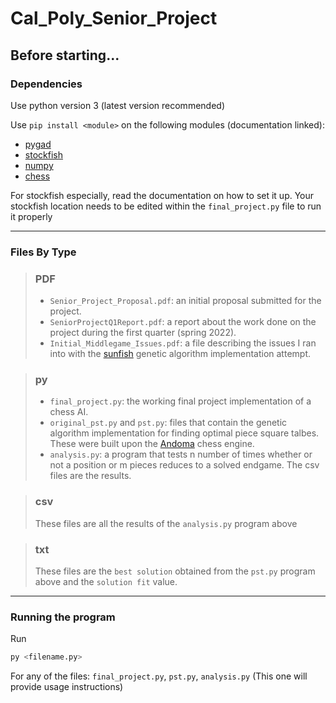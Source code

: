 # Cal_Poly_Senior_Project

## Before starting...

### Dependencies

Use python version 3 (latest version recommended)

Use `pip install <module>` on the following modules (documentation linked):
- [pygad](https://pypi.org/project/pygad/)
- [stockfish](https://pypi.org/project/stockfish/)
- [numpy](https://numpy.org/install/)
- [chess](https://python-chess.readthedocs.io/en/latest/)

For stockfish especially, read the documentation on how to set it up. 
Your stockfish location needs to be edited within the `final_project.py` file to run it properly

---

### Files By Type

  > ### PDF
  > - `Senior_Project_Proposal.pdf`: an initial proposal submitted for the project.
  > - `SeniorProjectQ1Report.pdf`: a report about the work done on the project during the first quarter (spring 2022).
  > - `Initial_Middlegame_Issues.pdf`: a file describing the issues I ran into with the [sunfish](https://github.com/thomasahle/sunfish) genetic algorithm implementation attempt.  

   > ### py
   > - `final_project.py`: the working final project implementation of a chess AI.
   > - `original_pst.py` and `pst.py`: files that contain the genetic algorithm implementation for finding optimal piece square talbes. These were built upon the [Andoma](https://github.com/healeycodes/andoma) chess engine.
   > - `analysis.py`: a program that tests n number of times whether or not a position or m pieces reduces to a solved endgame. The csv files are the results.  
   
   > ### csv
   > These files are all the results of the `analysis.py` program above
  
   > ### txt
   > These files are the `best solution` obtained from the `pst.py` program above and the `solution fit` value.
   
---

### Running the program

   Run 

   ```bash
   py <filename.py>
   ```

   For any of the files: `final_project.py`, `pst.py`, `analysis.py` (This one will provide usage instructions)

